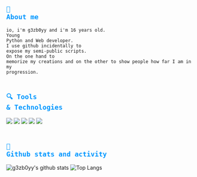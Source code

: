 ## <code style="color:#0197FF">👤 About me</code>
<code>io, i'm g3zb0yy and i'm 16 years old.</code><br/> 
<code>Young Python and Web developer.</code><br/> 
<code>I use github incidentally to expose my semi-public scripts.</code><br/>
<code>On the one hand to memorize my creations and on the other to show people how far I am in my progression.</code><br/><br/>

## <code style="color:#0197FF">🔍 Tools & Technologies</code>

![](https://img.shields.io/badge/Code%20with-Php-informational?style=flat&logo=php&logoColor=0197FF&color=0197FF)
![](https://img.shields.io/badge/Using-MySQL-informational?style=flat&logo=mysql&logoColor=0197FF&color=0197FF) 
![](https://img.shields.io/badge/Code%20with-Python-informational?style=flat&logo=python&logoColor=0197FF&color=0197FF)
![](https://img.shields.io/badge/Using-Flask-informational?style=flat&logo=flask&logoColor=0197FF&color=0197FF) 
![](https://img.shields.io/badge/Using-Windows-informational?style=flat&logo=Windows&logoColor=0197FF&color=0197FF)<br/><br/>


## <code style="color:#0197FF">🌟 Github stats and activity</code>

![g3zb0yy's github stats](https://github-readme-stats.vercel.app/api?username=g3zb0yy&show_icons=true) ![Top Langs](https://github-readme-stats.vercel.app/api/top-langs/?username=g3zb0yy&layout=compact)
